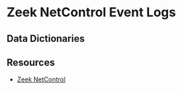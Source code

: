 # Zeek NetControl Event Logs


## Data Dictionaries


## Resources

* [Zeek NetControl](https://docs.zeek.org/en/stable/script-reference/log-files.html#netcontrol)